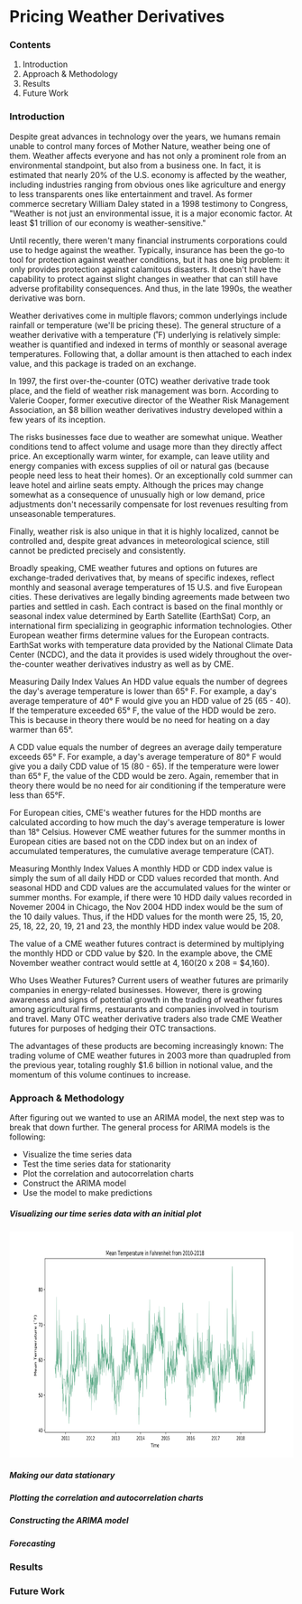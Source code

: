 # Pricing Weather Derivatives

### Contents
1. Introduction
2. Approach & Methodology
3. Results
4. Future Work

### Introduction
Despite great advances in technology over the years, we humans remain unable to control many forces of Mother Nature, weather being one of them. Weather affects everyone and has not only a prominent role from an environmental standpoint, but also from a business one. In fact, it is estimated that nearly 20% of the U.S. economy is affected by the weather, including industries ranging from obvious ones like agriculture and energy to less transparents ones like entertainment and travel. As former commerce secretary William Daley stated in a 1998 testimony to Congress, "Weather is not just an environmental issue, it is a major economic factor. At least $1 trillion of our economy is weather-sensitive."

Until recently, there weren't many financial instruments corporations could use to hedge against the weather. Typically, insurance has been the go-to tool for protection against weather conditions, but it has one big problem: it only provides protection against calamitous disasters. It doesn't have the capability to protect against slight changes in weather that can still have adverse profitability consequences. And thus, in the late 1990s, the weather derivative was born.

Weather derivatives come in multiple flavors; common underlyings include rainfall or temperature (we'll be pricing these). The general structure of a weather derivative with a temperature (˚F) underlying is relatively simple: weather is quantified and indexed in terms of monthly or seasonal average temperatures. Following that, a dollar amount is then attached to each index value, and this package is traded on an exchange.




In 1997, the first over-the-counter (OTC) weather derivative trade took place, and the field of weather risk management was born. According to Valerie Cooper, former executive director of the Weather Risk Management Association, an $8 billion weather derivatives industry developed within a few years of its inception.




The risks businesses face due to weather are somewhat unique. Weather conditions tend to affect volume and usage more than they directly affect price. An exceptionally warm winter, for example, can leave utility and energy companies with excess supplies of oil or natural gas (because people need less to heat their homes). Or an exceptionally cold summer can leave hotel and airline seats empty. Although the prices may change somewhat as a consequence of unusually high or low demand, price adjustments don't necessarily compensate for lost revenues resulting from unseasonable temperatures.

Finally, weather risk is also unique in that it is highly localized, cannot be controlled and, despite great advances in meteorological science, still cannot be predicted precisely and consistently.



Broadly speaking, CME weather futures and options on futures are exchange-traded derivatives that, by means of specific indexes, reflect monthly and seasonal average temperatures of 15 U.S. and five European cities. These derivatives are legally binding agreements made between two parties and settled in cash. Each contract is based on the final monthly or seasonal index value determined by Earth Satellite (EarthSat) Corp, an international firm specializing in geographic information technologies. Other European weather firms determine values for the European contracts. EarthSat works with temperature data provided by the National Climate Data Center (NCDC), and the data it provides is used widely throughout the over-the-counter weather derivatives industry as well as by CME.








Measuring Daily Index Values
An HDD value equals the number of degrees the day's average temperature is lower than 65° F. For example, a day's average temperature of 40° F would give you an HDD value of 25 (65 - 40). If the temperature exceeded 65° F, the value of the HDD would be zero. This is because in theory there would be no need for heating on a day warmer than 65°.

A CDD value equals the number of degrees an average daily temperature exceeds 65° F. For example, a day's average temperature of 80° F would give you a daily CDD value of 15 (80 - 65). If the temperature were lower than 65° F, the value of the CDD would be zero. Again, remember that in theory there would be no need for air conditioning if the temperature were less than 65°F.

For European cities, CME's weather futures for the HDD months are calculated according to how much the day's average temperature is lower than 18° Celsius. However CME weather futures for the summer months in European cities are based not on the CDD index but on an index of accumulated temperatures, the cumulative average temperature (CAT).

Measuring Monthly Index Values
A monthly HDD or CDD index value is simply the sum of all daily HDD or CDD values recorded that month. And seasonal HDD and CDD values are the accumulated values for the winter or summer months. For example, if there were 10 HDD daily values recorded in Novemer 2004 in Chicago, the Nov 2004 HDD index would be the sum of the 10 daily values. Thus, if the HDD values for the month were 25, 15, 20, 25, 18, 22, 20, 19, 21 and 23, the monthly HDD index value would be 208.

The value of a CME weather futures contract is determined by multiplying the monthly HDD or CDD value by $20. In the example above, the CME November weather contract would settle at $4,160 ($20 x 208 = $4,160).

Who Uses Weather Futures?
Current users of weather futures are primarily companies in energy-related businesses. However, there is growing awareness and signs of potential growth in the trading of weather futures among agricultural firms, restaurants and companies involved in tourism and travel. Many OTC weather derivative traders also trade CME Weather futures for purposes of hedging their OTC transactions.

The advantages of these products are becoming increasingly known: The trading volume of CME weather futures in 2003 more than quadrupled from the previous year, totaling roughly $1.6 billion in notional value, and the momentum of this volume continues to increase.










### Approach & Methodology
<Insert info about data collection>
<Insert info about data processing and cleaning>
<Insert rationale for model choice (ARIMA)>

After figuring out we wanted to use an ARIMA model, the next step was to break that down further. The general process for ARIMA models is the following:
- Visualize the time series data
- Test the time series data for stationarity
- Plot the correlation and autocorrelation charts
- Construct the ARIMA model
- Use the model to make predictions

##### Visualizing our time series data with an initial plot
<img src="plots/initial_plot.svg" width="100%" height="400">

##### Making our data stationary
<Insert info about making data stationary using Augmented Dicky-Fuller Unit Root Test>

##### Plotting the correlation and autocorrelation charts
<Insert info about plotting these two charts>

##### Constructing the ARIMA model
<Insert info about constructing the ARIMA model>

##### Forecasting
<Insert info about using the model to make predictions>

### Results
<Insert results info>

### Future Work
<Insert future work info>